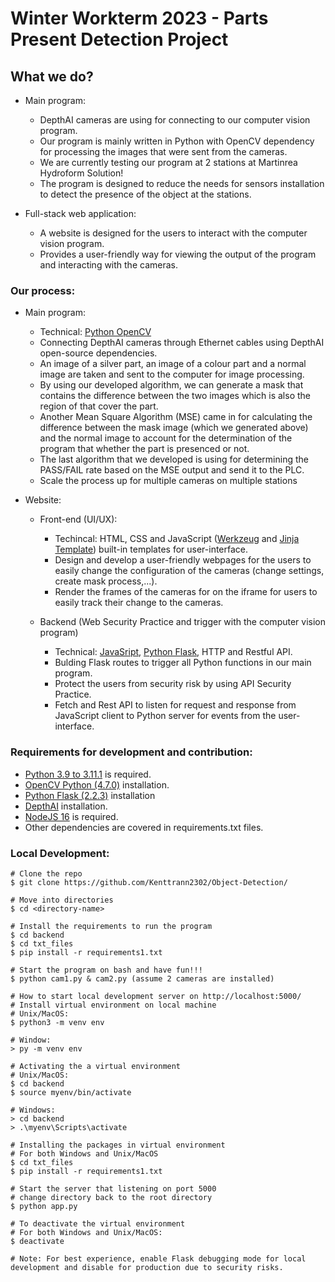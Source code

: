 # Winter Workterm 2023 - Parts Present Detection Project

## What we do?

+ Main program:
  - DepthAI cameras are using for connecting to our computer vision program.
  - Our program is mainly written in Python with OpenCV dependency for processing the images that were sent from the cameras.
  - We are currently testing our program at 2 stations at Martinrea Hydroform Solution!
  - The program is designed to reduce the needs for sensors installation to detect the presence of the object at the stations.

+ Full-stack web application:
  - A website is designed for the users to interact with the computer vision program.
  - Provides a user-friendly way for viewing the output of the program and interacting with the cameras.

### Our process:

+ Main program:
  - Technical: [Python OpenCV](https://pypi.org/project/opencv-python/)
  - Connecting DepthAI cameras through Ethernet cables using DepthAI open-source dependencies.
  - An image of a silver part, an image of a colour part and a normal image are taken and sent to the computer for image processing.
  - By using our developed algorithm, we can generate a mask that contains the difference between the two images which is also the region of that cover the part. 
  - Another Mean Square Algorithm (MSE) came in for calculating the difference between the mask image (which we generated above) and the normal image to account for the determination of the program that whether the part is presenced or not.
  - The last algorithm that we developed is using for determining the PASS/FAIL rate based on the MSE output and send it to the PLC.
  - Scale the process up for multiple cameras on multiple stations

+ Website:
  - Front-end (UI/UX):
    * Techincal: HTML, CSS and JavaScript ([Werkzeug](https://werkzeug.palletsprojects.com/en/2.2.x/) and [Jinja Template](https://jinja.palletsprojects.com/en/3.1.x/)) built-in templates for user-interface.
    * Design and develop a user-friendly webpages for the users to easily change the configuration of the cameras (change settings, create mask process,...).
    * Render the frames of the cameras for on the iframe for users to easily track their change to the cameras.
  
  - Backend (Web Security Practice and trigger with the computer vision program)
    * Technical: [JavaSript](https://nodejs.org/en/download/), [Python Flask](https://flask.palletsprojects.com/en/2.2.x/), HTTP and Restful API.
    * Bulding Flask routes to trigger all Python functions in our main program.
    * Protect the users from security risk by using API Security Practice.
    * Fetch and Rest API to listen for request and response from JavaScript client to Python server for events from the user-interface.
  
  
### Requirements for development and contribution:

- [Python 3.9 to 3.11.1](https://www.python.org/downloads/release/python-3111/) is required.
- [OpenCV Python (4.7.0)](https://pypi.org/project/opencv-python/) installation.
- [Python Flask (2.2.3)](https://pypi.org/project/Flask/) installation
- [DepthAI](https://docs.luxonis.com/projects/api/en/latest/install/) installation.
- [NodeJS 16](https://nodejs.org/en/download/) is required.
- Other dependencies are covered in requirements.txt files.

### Local Development:

```
# Clone the repo
$ git clone https://github.com/Kenttrann2302/Object-Detection/

# Move into directories 
$ cd <directory-name>

# Install the requirements to run the program
$ cd backend
$ cd txt_files
$ pip install -r requirements1.txt

# Start the program on bash and have fun!!!
$ python cam1.py & cam2.py (assume 2 cameras are installed)
```
```
# How to start local development server on http://localhost:5000/
# Install virtual environment on local machine
# Unix/MacOS:
$ python3 -m venv env

# Window:
> py -m venv env

# Activating the a virtual environment
# Unix/MacOS:
$ cd backend
$ source myenv/bin/activate

# Windows:
> cd backend
> .\myenv\Scripts\activate

# Installing the packages in virtual environment
# For both Windows and Unix/MacOS
$ cd txt_files
$ pip install -r requirements1.txt

# Start the server that listening on port 5000
# change directory back to the root directory
$ python app.py

# To deactivate the virtual environment
# For both Windows and Unix/MacOS:
$ deactivate

# Note: For best experience, enable Flask debugging mode for local development and disable for production due to security risks.
```

